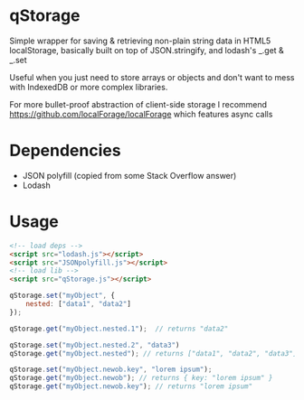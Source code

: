 # qStorage

Simple wrapper for saving & retrieving non-plain string data in HTML5 localStorage, basically built on top of JSON.stringify, and lodash's \_.get & \_.set

Useful when you just need to store arrays or objects and don't want to mess with IndexedDB or more complex libraries.

For more bullet-proof abstraction of client-side storage I recommend https://github.com/localForage/localForage which features async calls

# Dependencies

* JSON polyfill (copied from some Stack Overflow answer)
* Lodash

# Usage

```html
<!-- load deps -->
<script src="lodash.js"></script>
<script src="JSONpolyfill.js"></script>
<!-- load lib -->
<script src="qStorage.js"></script>
```

```javascript
qStorage.set("myObject", {
    nested: ["data1", "data2"]
});

qStorage.get("myObject.nested.1");  // returns "data2"

qStorage.set("myObject.nested.2", "data3")
qStorage.get("myObject.nested"); // returns ["data1", "data2", "data3"]

qStorage.set("myObject.newob.key", "lorem ipsum");
qStorage.get("myObject.newob"); // returns { key: "lorem ipsum" }
qStorage.get("myObject.newob.key"); // returns "lorem ipsum"
```

